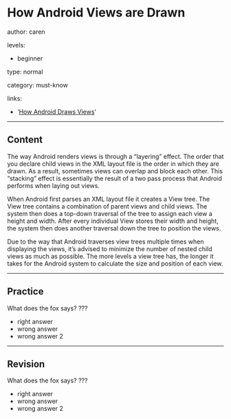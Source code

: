# How Android Views are Drawn
author: caren

levels:

  - beginner

type: normal

category: must-know

links:

  - ‘[How Android Draws Views](https://developer.android.com/guide/topics/ui/how-android-draws.html)'

---
## Content

The way Android renders views is through a “layering” effect. The order that you declare child views in the XML layout file is the order in which they are drawn. As a result, sometimes views can overlap and block each other. This “stacking” effect is essentially the result of a two pass process that Android performs when laying out views. 

When Android first parses an XML layout file it creates a View tree. The View tree contains a combination of parent views and child views. The system then does a top-down traversal of the tree to assign each view a height and width. After every individual View stores their width and height, the system then does another traversal down the tree to position the views. 

Due to the way that Android traverses view trees multiple times when displaying the views, it’s advised to minimize the number of nested child views as much as possible. The more levels a view tree has, the longer it takes for the Android system to calculate the size and position of each view. 

---
## Practice

What does the fox says?
???

* right answer
* wrong answer
* wrong answer 2

---
## Revision

What does the fox says?
???

* right answer
* wrong answer
* wrong answer 2
